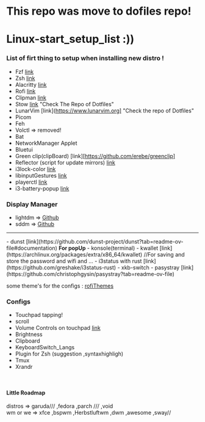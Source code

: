 # This repo was move to dofiles repo!

# Linux-start_setup_list :))

### List of firt thing to setup when installing new distro !

- Fzf [link](https://github.com/junegunn/fzf)
- Zsh [link](https://ohmyz.sh/) 
- Alacritty [link](https://github.com/alacritty/alacritty) 
- Rofi [link](https://github.com/davatorium/rofi)
- Clipman [link](https://github.com/chmouel/clipman)
- Stow [link](https://github.com/aspiers/stow) "Check The Repo of Dotfiles"
- LunarVim [link](https://www.lunarvim.org] "Check the repo of Dotfiles"
- Picom
- Feh
- Volctl => removed!
- Bat 
- NetworkManager Applet
- Bluetui
- Green clip(clipBoard) [link][https://github.com/erebe/greenclip]
- Reflector (script for update mirrors) [link](https://wiki.archlinux.org/title/Reflector)
- i3lock-color [link](https://github.com/Raymo111/i3lock-color)
- libinputGestures [link](https://github.com/bulletmark/libinput-gestures)
- playerctl [link](https://github.com/altdesktop/playerctl)
- i3-battery-popup [link](https://github.com/rjekker/i3-battery-popup)
### Display Manager
- lightdm => [Github](https://github.com/eromatiya/lightdm-webkit2-theme-glorious)
- sddm => [Github](https://github.com/Keyitdev/sddm-astronaut-theme) 
<hr>
- dunst [link](https://github.com/dunst-project/dunst?tab=readme-ov-file#documentation) <b>For popUp</b>
- konsole(terminal)
- kwallet [link](https://archlinux.org/packages/extra/x86_64/kwallet) //For saving and store the password and wifi and ... 
- i3status with rust [link](https://github.com/greshake/i3status-rust)
- xkb-switch
- pasystray [link](https://github.com/christophgysin/pasystray?tab=readme-ov-file)



some theme's for the configs : 
[rofiThemes](https://github.com/newmanls/rofi-themes-collection)

### Configs
- Touchpad tapping!
- scroll
- Volume Controls on touchpad [link](https://luxagraf.net/src/guide-to-switching-i3-to-sway)
- Brightness
- Clipboard
- KeyboardSwitch_Langs
- Plugin for Zsh (suggestion ,syntaxhighligh)
- Tmux
- Xrandr

<br/>

#### Little Roadmap
distros => garuda/// ,fedora ,parch /// ,void
<br/>
wm or we => xfce ,bspwm ,Herbstluftwm ,dwm ,awesome ,sway//
